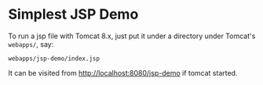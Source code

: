 Simplest JSP Demo
=================

To run a jsp file with Tomcat 8.x, just put it under a directory under Tomcat's `webapps/`, say:

```
webapps/jsp-demo/index.jsp
```

It can be visited from <http://localhost:8080/jsp-demo> if tomcat started.